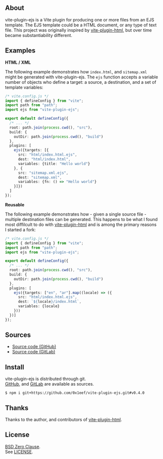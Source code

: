 ## About

vite-plugin-ejs is a Vite plugin for producing one or more files from an
EJS template. The EJS template could be a HTML document, or any type of
text file. This project was originally inspired by
[vite-plugin-html](https://github.com/vbenjs/vite-plugin-html),
but over time became substantiability different.

## Examples

__HTML / XML__

The following example demonstrates how `index.html`, and `sitemap.xml` might
be generated with vite-plugin-ejs. The `ejs` function accepts a variable number
of objects who define a target: a source, a destination, and a set of template
variables:

```typescript
/* vite.config.js */
import { defineConfig } from "vite";
import path from "path";
import ejs from "vite-plugin-ejs";

export default defineConfig({
  /* ... */
  root: path.join(process.cwd(), "src"),
  build: {
    outDir: path.join(process.cwd(), "build")
  },
  plugins: [
    ejs({targets: [{
      src: "html/index.html.ejs",
      dest: "html/index.html",
      variables: {title: "Hello world"}
    }, {
      src: "sitemap.xml.ejs",
      dest: "sitemap.xml",
      variables: {fn: () => "Hello world"}
    }]})
  ]
});
```

__Reusable__

The following example demonstrates how - given a single source file - multiple
destination files can be generated. This happens to be what I found most diffilcult
to do with
[vite-plugin-html](https://github.com/vbenjs/vite-plugin-html)
and is among the primary reasons I started a fork:

```typescript
/* vite.config.js */
import { defineConfig } from "vite";
import path from "path";
import ejs from "vite-plugin-ejs";

export default defineConfig({
  /* ... */
  root: path.join(process.cwd(), "src"),
  build: {
    outDir: path.join(process.cwd(), "build")
  },
  plugins: [
    ejs({targets: ["en", "ar"].map((locale) => ({
      src: "html/index.html.ejs",
      dest: `${locale}/index.html`,
      variables: {locale}
    }))
  })]
});
```

## Sources

* [Source code (GitHub)](https://github.com/0x1eef/vite-plugin-ejs#readme)
* [Source code (GitLab)](https://gitlab.com/0x1eef/vite-plugin-ejs#about)

## Install

vite-plugin-ejs is distributed through git.
<br>
[GitHub](https://github.com/0x1eef/vite-plugin-ejs),
and
[GitLab](https://gitlab.com/0x1eef/vite-plugin-ejs)
are available as sources.

```
$ npm i git+https://github.com/0x1eef/vite-plugin-ejs.git#v0.4.0
```

## Thanks

Thanks to the author, and contributors of
[vite-plugin-html](https://github.com/vbenjs/vite-plugin-html).

## <a id="license"> License </a>

[BSD Zero Clause](https://choosealicense.com/licenses/0bsd/).
<br>
See [LICENSE](./LICENSE).
